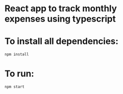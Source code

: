 # React app to track monthly expenses using typescript

# To install all dependencies:
`npm install`

# To run:
`npm start`